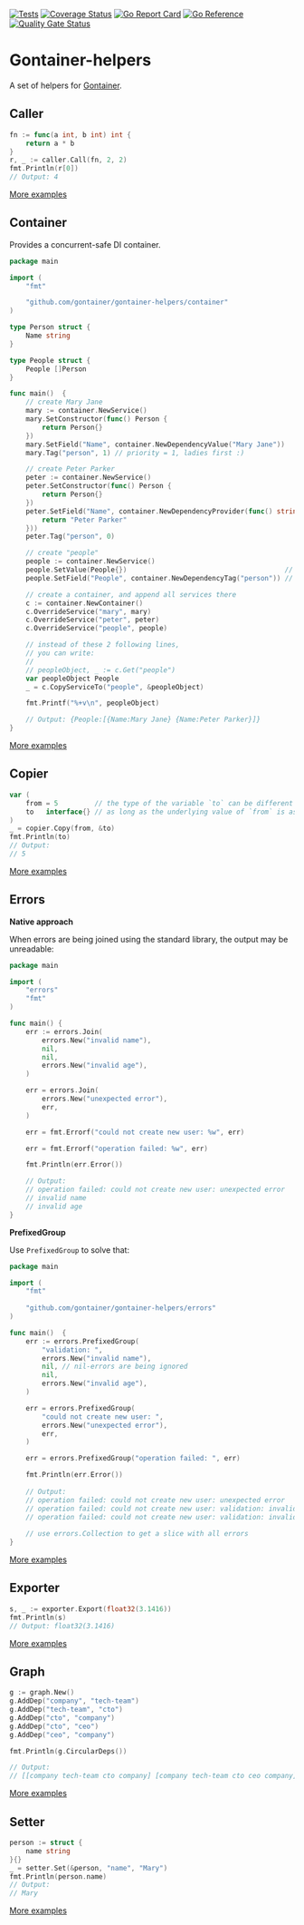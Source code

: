 [![Tests](https://github.com/gontainer/gontainer-helpers/actions/workflows/tests.yml/badge.svg)](https://github.com/gontainer/gontainer-helpers/actions/workflows/tests.yml)
[![Coverage Status](https://coveralls.io/repos/github/gontainer/gontainer-helpers/badge.svg?branch=main)](https://coveralls.io/github/gontainer/gontainer-helpers?branch=main)
[![Go Report Card](https://goreportcard.com/badge/github.com/gontainer/gontainer-helpers)](https://goreportcard.com/report/github.com/gontainer/gontainer-helpers)
[![Go Reference](https://pkg.go.dev/badge/github.com/gontainer/gontainer-helpers.svg)](https://pkg.go.dev/github.com/gontainer/gontainer-helpers)
[![Quality Gate Status](https://sonarcloud.io/api/project_badges/measure?project=gontainer_gontainer-helpers&metric=alert_status)](https://sonarcloud.io/summary/new_code?id=gontainer_gontainer-helpers)

# Gontainer-helpers

A set of helpers for [Gontainer](https://github.com/gontainer/gontainer).

## Caller

```go
fn := func(a int, b int) int {
    return a * b
}
r, _ := caller.Call(fn, 2, 2)
fmt.Println(r[0])
// Output: 4
```

[More examples](caller/examples_test.go)

## Container

Provides a concurrent-safe DI container.

```go
package main

import (
	"fmt"

	"github.com/gontainer/gontainer-helpers/container"
)

type Person struct {
	Name string
}

type People struct {
    People []Person
}

func main()  {
	// create Mary Jane
	mary := container.NewService()
	mary.SetConstructor(func() Person {
		return Person{}
	})
	mary.SetField("Name", container.NewDependencyValue("Mary Jane"))
	mary.Tag("person", 1) // priority = 1, ladies first :)

	// create Peter Parker
	peter := container.NewService()
	peter.SetConstructor(func() Person {
		return Person{}
	})
	peter.SetField("Name", container.NewDependencyProvider(func() string {
		return "Peter Parker"
	}))
	peter.Tag("person", 0)

	// create "people"
	people := container.NewService()
	people.SetValue(People{})                                       // instead of providing a constructor, we can provide a value directly
	people.SetField("People", container.NewDependencyTag("person")) // fetch all objects tagged as "person", and assign them to the field "people"

	// create a container, and append all services there
	c := container.NewContainer()
	c.OverrideService("mary", mary)
	c.OverrideService("peter", peter)
	c.OverrideService("people", people)

	// instead of these 2 following lines,
	// you can write:
	//
	// peopleObject, _ := c.Get("people")
	var peopleObject People
	_ = c.CopyServiceTo("people", &peopleObject)

	fmt.Printf("%+v\n", peopleObject)

	// Output: {People:[{Name:Mary Jane} {Name:Peter Parker}]}
}
```

[More examples](container/examples_test.go)

## Copier

```go
var (
    from = 5         // the type of the variable `to` can be different from the type of the variable `from`
    to   interface{} // as long as the underlying value of `from` is assignable to the `to`
)
_ = copier.Copy(from, &to)
fmt.Println(to)
// Output:
// 5
```

[More examples](copier/examples_test.go)

## Errors

**Native approach**

When errors are being joined using the standard library, the output may be unreadable:

```go
package main

import (
	"errors"
	"fmt"
)

func main() {
	err := errors.Join(
		errors.New("invalid name"),
		nil,
		nil,
		errors.New("invalid age"),
	)

	err = errors.Join(
		errors.New("unexpected error"),
		err,
	)

	err = fmt.Errorf("could not create new user: %w", err)

	err = fmt.Errorf("operation failed: %w", err)

	fmt.Println(err.Error())

	// Output:
	// operation failed: could not create new user: unexpected error
	// invalid name
	// invalid age
}
```

**PrefixedGroup**

Use `PrefixedGroup` to solve that:

```go
package main

import (
	"fmt"
	
	"github.com/gontainer/gontainer-helpers/errors"
)

func main()  {
	err := errors.PrefixedGroup(
		"validation: ",
		errors.New("invalid name"),
		nil, // nil-errors are being ignored
		nil,
		errors.New("invalid age"),
	)

	err = errors.PrefixedGroup(
		"could not create new user: ",
		errors.New("unexpected error"),
		err,
	)

	err = errors.PrefixedGroup("operation failed: ", err)

	fmt.Println(err.Error())
	
	// Output:
	// operation failed: could not create new user: unexpected error
	// operation failed: could not create new user: validation: invalid name
	// operation failed: could not create new user: validation: invalid age
	
	// use errors.Collection to get a slice with all errors
}
```

[More examples](errors/examples_test.go)

## Exporter

```go
s, _ := exporter.Export(float32(3.1416))
fmt.Println(s)
// Output: float32(3.1416)
```

[More examples](exporter/examples_test.go)

## Graph

```go
g := graph.New()
g.AddDep("company", "tech-team")
g.AddDep("tech-team", "cto")
g.AddDep("cto", "company")
g.AddDep("cto", "ceo")
g.AddDep("ceo", "company")

fmt.Println(g.CircularDeps())

// Output:
// [[company tech-team cto company] [company tech-team cto ceo company]]
```

[More examples](graph/examples_test.go)

## Setter

```go
person := struct {
    name string
}{}
_ = setter.Set(&person, "name", "Mary")
fmt.Println(person.name)
// Output:
// Mary
```

[More examples](setter/examples_test.go)
